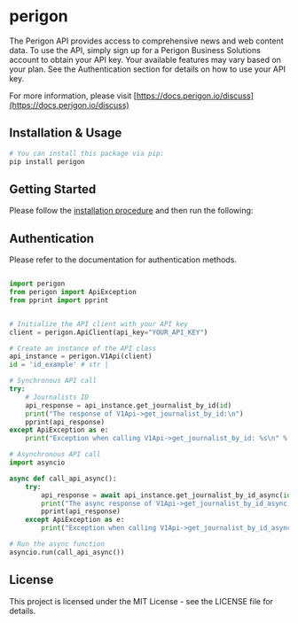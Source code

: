 # perigon
The Perigon API provides access to comprehensive news and web content data. To use the API, simply sign up for a Perigon Business Solutions account to obtain your API key. Your available features may vary based on your plan. See the Authentication section for details on how to use your API key.

For more information, please visit [https://docs.perigon.io/discuss](https://docs.perigon.io/discuss)

## Installation & Usage

```bash
# You can install this package via pip:
pip install perigon
```

## Getting Started

Please follow the [installation procedure](#installation--usage) and then run the following:

## Authentication
Please refer to the documentation for authentication methods.

```python

import perigon
from perigon import ApiException
from pprint import pprint


# Initialize the API client with your API key
client = perigon.ApiClient(api_key="YOUR_API_KEY")

# Create an instance of the API class
api_instance = perigon.V1Api(client)
id = 'id_example' # str | 

# Synchronous API call
try:
    # Journalists ID
    api_response = api_instance.get_journalist_by_id(id)
    print("The response of V1Api->get_journalist_by_id:\n")
    pprint(api_response)
except ApiException as e:
    print("Exception when calling V1Api->get_journalist_by_id: %s\n" % e)

# Asynchronous API call
import asyncio

async def call_api_async():
    try:
        api_response = await api_instance.get_journalist_by_id_async(id)
        print("The async response of V1Api->get_journalist_by_id_async:\n")
        pprint(api_response)
    except ApiException as e:
        print("Exception when calling V1Api->get_journalist_by_id_async: %s\n" % e)

# Run the async function
asyncio.run(call_api_async())

```


## License
This project is licensed under the MIT License - see the LICENSE file for details.
